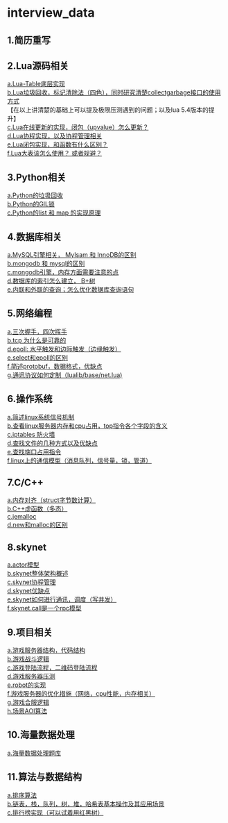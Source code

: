 # interview_data

## 1.简历重写

## 2.Lua源码相关
[a.Lua-Table底层实现</br>](lua.md#lua-table)
[b.Lua垃圾回收，标记清除法（四色），同时研究清楚collectgarbage接口的使用方式</br>](#Lua-Garbage)
	  【在以上讲清楚的基础上可以提及极限压测遇到的问题；以及lua 5.4版本的提升】</br>
[c.Lua在线更新的实现，闭包（upvalue）怎么更新？</br>](lua.md#lua-update)
[d.Lua协程实现，以及协程管理相关</br>]()
[e.Lua闭包实现，和函数有什么区别？</br>]()
[f.Lua大表该怎么使用？ 或者规避？</br>]()

## 3.Python相关
[a.Python的垃圾回收</br>]()
[b.Python的GIL锁</br>]()
[c.Python的list 和 map 的实现原理</br>]()
	
## 4.数据库相关
[a.MySQL引擎相关， MyIsam 和 InnoDB的区别</br>](sql.md)
[b.mongodb 和 mysql的区别</br>](sql.md)
[c.mongodb引擎，内存方面需要注意的点</br>](sql.md)
[d.数据库的索引怎么建立， B+树</br>](sql.md)
[e.内联和外联的查询；怎么优化数据库查询语句</br>](sql.md)

## 5.网络编程
[a.三次握手，四次挥手</br>](TCP.md)
[b.tcp 为什么是可靠的</br>](TCP.md)
[d.epoll: 水平触发和边际触发（边缘触发）</br>](epoll.md)
[e.select和epoll的区别</br>](epoll.md)
[f.简述protobuf，数据格式，优缺点</br>](protobuf.md)
[g.通讯协议如何定制（lualib/base/net.lua)</br>]()

## 6.操作系统
[a.简述linux系统信号机制</br>]()
[b.查看linux服务器内存和cpu占用，top指令各个字段的含义</br>]()
[c.iptables 防火墙</br>]()
[d.查找文件的几种方式以及优缺点</br>]()
[e.查找端口占用指令</br>]()
[f.linux上的通信模型（消息队列，信号量，锁，管道）</br>]()

## 7.C/C++
[a.内存对齐（struct字节数计算）</br>](c.md)
[b.C++虚函数（多态）</br>](c.md)
[c.jemalloc</br>](c.md)
[d.new和malloc的区别</br>](c.md)
	
## 8.skynet
[a.actor模型</br>](actor.md)
[b.skynet整体架构概述</br>](skynet.md)
[c.skynet协程管理</br>](skynet.md)
[d.skynet优缺点</br>](skynet.md)
[e.skynet如何进行通讯，调度（写并发）</br>](skynet.md)
[f.skynet.call是一个rpc模型</br>](skynet.md)

## 9.项目相关
[a.游戏服务器结构，代码结构</br>](game_dev.md)
[b.游戏战斗逻辑</br>]()
[c.游戏登陆流程，二维码登陆流程</br>](game.md)
[d.游戏服务器压测</br>]()
[e.robot的实现</br>]()
[f.游戏服务器的优化措施（网络，cpu性能，内存相关）</br>]()
[g.游戏合服逻辑</br>]()
[h.场景AOI算法</br>]()

## 10.海量数据处理
[a.海量数据处理题库</br>](bigdata.md)

## 11.算法与数据结构
[a.排序算法</br>](algorithm.lua)
[b.链表，栈，队列，树，堆，哈希表基本操作及其应用场景</br>]()
[c.排行榜实现（可以试着用红黑树）</br>]()
